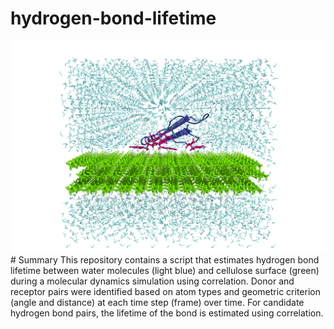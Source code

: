 hydrogen-bond-lifetime
===========
<img src="https://github.com/zs-zhuang/hbond-lifetime-correlation/blob/main/CBM_C1_wat.png">
# Summary
This repository contains a script that estimates hydrogen bond lifetime between water molecules (light blue) and cellulose surface (green) during a molecular dynamics simulation using correlation. Donor and receptor pairs were identified based on atom types and geometric criterion (angle and distance) at each time step (frame) over time. For candidate hydrogen bond pairs, the lifetime of the bond is estimated using correlation.
